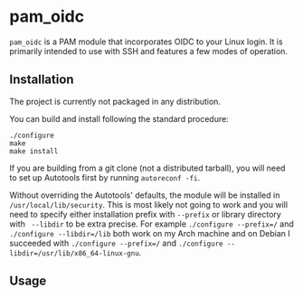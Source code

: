# pam_oidc

`pam_oidc` is a PAM module that incorporates OIDC to your Linux login. It is primarily intended to use with SSH and features a few modes of operation.

## Installation

The project is currently not packaged in any distribution. 

You can build and install following the standard procedure:
```
./configure
make
make install
```

If you are building from a git clone (not a distributed tarball), you will need to set up Autotools first by running `autoreconf -fi`.

Without overriding the Autotools' defaults, the module will be installed in `/usr/local/lib/security`. This is most likely not going to work and you will need to specify either installation prefix with `--prefix` or library directory with ` --libdir` to be extra precise. For example `./configure --prefix=/` and `./configure --libdir=/lib` both work on my Arch machine and on Debian I succeeded with `./configure --prefix=/` and `./configure --libdir=/usr/lib/x86_64-linux-gnu`. 

## Usage



<!-- ## Contributing

Pull requests are welcome. For major changes, please open an issue first
to discuss what you would like to change.

Please make sure to update tests as appropriate. -->

<!-- ## License

[MIT](https://choosealicense.com/licenses/mit/) -->